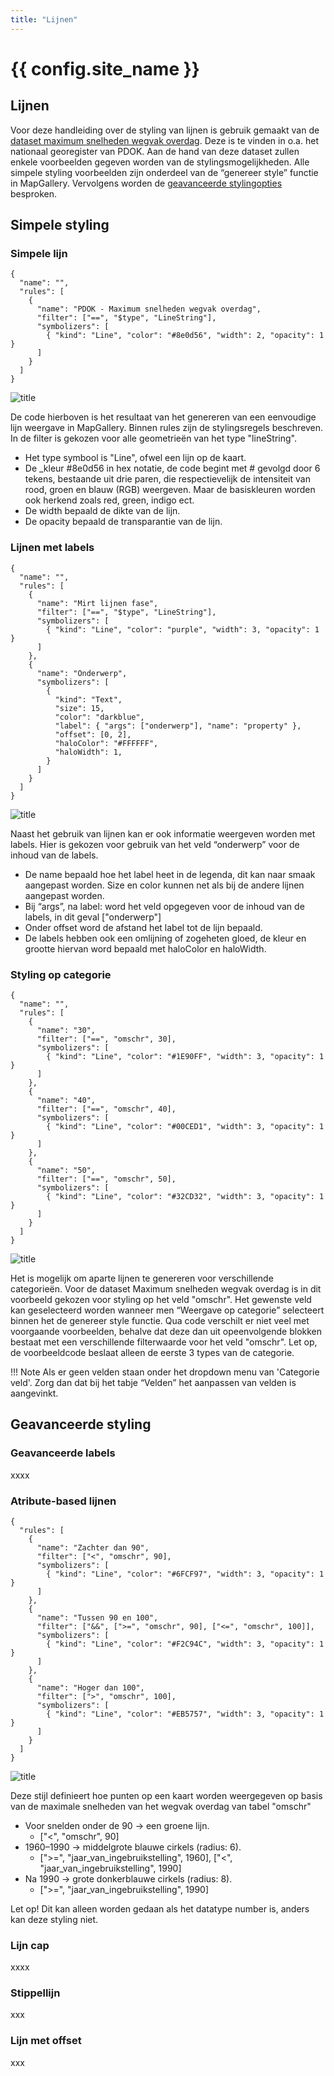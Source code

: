 ```yaml
---
title: "Lijnen"
---
```


# {{ config.site_name }}

Lijnen
---
Voor deze handleiding over de styling van lijnen is gebruik gemaakt van de [dataset maximum snelheden wegvak overdag](https://nationaalgeoregister.nl/geonetwork/srv/dut/catalog.search#/metadata/abbf1e22-55aa-4a11-a855-7ac963e4a82c). Deze is te vinden in o.a. het nationaal georegister van PDOK.
Aan de hand van deze dataset zullen enkele voorbeelden gegeven worden van de stylingsmogelijkheden. Alle simpele styling voorbeelden zijn onderdeel van de “genereer style” functie in MapGallery. Vervolgens worden de [geavanceerde stylingopties](#geavanceerde-styling) besproken.

Simpele styling 
---

### Simpele lijn
```
{
  "name": "",
  "rules": [
    {
      "name": "PDOK - Maximum snelheden wegvak overdag",
      "filter": ["==", "$type", "LineString"],
      "symbolizers": [
        { "kind": "Line", "color": "#8e0d56", "width": 2, "opacity": 1 }
      ]
    }
  ]
}
```
![title](foto_simpele_lijn.png)

De code hierboven is het resultaat van het genereren van een eenvoudige lijn weergave in MapGallery. Binnen rules zijn de stylingsregels beschreven. In de filter is gekozen voor alle geometrieën van het type "lineString".

- Het type symbool is "Line", ofwel een lijn op de kaart.
- De _kleur #8e0d56 in hex notatie, de code begint met # gevolgd door 6 tekens, bestaande uit drie paren, die respectievelijk de intensiteit van rood, groen en blauw (RGB) weergeven. Maar de basiskleuren worden ook herkend zoals red, green, indigo ect.
- De width bepaald de dikte van de lijn.
- De opacity bepaald de transparantie van de lijn.

### Lijnen met labels
```
{
  "name": "",
  "rules": [
    {
      "name": "Mirt lijnen fase",
      "filter": ["==", "$type", "LineString"],
      "symbolizers": [
        { "kind": "Line", "color": "purple", "width": 3, "opacity": 1 }
      ]
    },
    {
      "name": "Onderwerp",
      "symbolizers": [
        {
          "kind": "Text",
          "size": 15,
          "color": "darkblue",
          "label": { "args": ["onderwerp"], "name": "property" },
          "offset": [0, 2],
          "haloColor": "#FFFFFF",
          "haloWidth": 1,
        }
      ]
    }
  ]
}
```
![title](lijnen_labels.png)

Naast het gebruik van lijnen kan er ook informatie weergeven worden met labels. Hier is gekozen voor gebruik van het veld “onderwerp” voor de inhoud van de labels.

- De name bepaald hoe het label heet in de legenda, dit kan naar smaak aangepast worden.
Size en color kunnen net als bij de andere lijnen aangepast worden.
- Bij “args”, na label: word het veld opgegeven voor de inhoud van de labels, in dit geval ["onderwerp"]
- Onder offset word de afstand het label tot de lijn bepaald.
- De labels hebben ook een omlijning of zogeheten gloed, de kleur en grootte hiervan word bepaald met haloColor en haloWidth.

### Styling op categorie
```
{
  "name": "",
  "rules": [
    {
      "name": "30",
      "filter": ["==", "omschr", 30],
      "symbolizers": [
        { "kind": "Line", "color": "#1E90FF", "width": 3, "opacity": 1 }
      ]
    },
    {
      "name": "40",
      "filter": ["==", "omschr", 40],
      "symbolizers": [
        { "kind": "Line", "color": "#00CED1", "width": 3, "opacity": 1 }
      ]
    },
    {
      "name": "50",
      "filter": ["==", "omschr", 50],
      "symbolizers": [
        { "kind": "Line", "color": "#32CD32", "width": 3, "opacity": 1 }
      ]
    }
  ]
}
```
![title](foto_lijnen_categorie.png)

Het is mogelijk om aparte lijnen te genereren voor verschillende categorieën. Voor de dataset Maximum snelheden wegvak overdag is in dit voorbeeld gekozen voor styling op het veld "omschr". Het gewenste veld kan geselecteerd worden wanneer men “Weergave op categorie” selecteert binnen het de genereer style functie. Qua code verschilt er niet veel met voorgaande voorbeelden, behalve dat deze dan uit opeenvolgende blokken bestaat met een verschillende filterwaarde voor het veld "omschr". Let op, de voorbeeldcode beslaat alleen de eerste 3 types van de categorie.

!!! Note
    Als er geen velden staan onder het dropdown menu van 'Categorie veld'. Zorg dan dat bij het tabje “Velden” het aanpassen van velden is aangevinkt.

Geavanceerde styling
---

### Geavanceerde labels
xxxx

### Atribute-based lijnen
```
{
  "rules": [
    {
      "name": "Zachter dan 90",
      "filter": ["<", "omschr", 90],
      "symbolizers": [
        { "kind": "Line", "color": "#6FCF97", "width": 3, "opacity": 1 }
      ]
    },
    {
      "name": "Tussen 90 en 100",
      "filter": ["&&", [">=", "omschr", 90], ["<=", "omschr", 100]],
      "symbolizers": [
        { "kind": "Line", "color": "#F2C94C", "width": 3, "opacity": 1 }
      ]
    },
    {
      "name": "Hoger dan 100",
      "filter": [">", "omschr", 100],
      "symbolizers": [
        { "kind": "Line", "color": "#EB5757", "width": 3, "opacity": 1 }
      ]
    }
  ]
}
```
![title](lijn_attributebased.png)

Deze stijl definieert hoe punten op een kaart worden weergegeven op basis van de maximale snelheden van het wegvak overdag van tabel "omschr"

- Voor snelden onder de 90 → een groene lijn. 
    - ["<", "omschr", 90]
- 1960–1990 → middelgrote blauwe cirkels (radius: 6).
    -  [">=", "jaar_van_ingebruikstelling", 1960], ["<", "jaar_van_ingebruikstelling", 1990]
- Na 1990 → grote donkerblauwe cirkels (radius: 8).
    - [">=", "jaar_van_ingebruikstelling", 1990]

Let op! Dit kan alleen worden gedaan als het datatype number is, anders kan deze styling niet.

### Lijn cap
xxxx

### Stippellijn
xxx

### Lijn met offset
xxx
